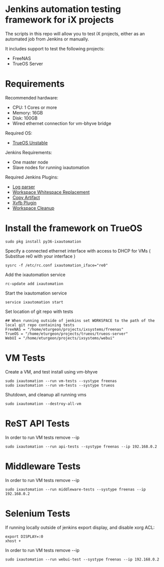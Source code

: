 Jenkins automation testing framework for iX projects
===========

The scripts in this repo will allow you to test iX projects, either as an automated job from Jenkins or manually.

It includes support to test the following projects:

 * FreeNAS
 * TrueOS Server

Requirements
============

Recommended hardware:
* CPU: 1 Cores or more
* Memory: 16GB
* Disk: 100GB
* Wired ethernet connection for vm-bhyve bridge

Required OS:

* [TrueOS Unstable](http://download.trueos.org/unstable/amd64/)

Jenkins Requirements:
* One master node
* Slave nodes for running ixautomation

Required Jenkins Plugins:

* [Log parser](https://wiki.jenkins.io/display/JENKINS/Log+Parser+Plugin)
* [Workspace Whitespace Replacement](https://wiki.jenkins.io/display/JENKINS/Workspace+Whitespace+Replacement+Plugin)
* [Copy Artifact](https://wiki.jenkins.io/display/JENKINS/Copy+Artifact+Plugin)
* [Xvfb Plugin](https://wiki.jenkins.io/display/JENKINS/Xvfb+Plugin)
* [Workspace Cleanup](https://wiki.jenkins.io/display/JENKINS/Workspace+Cleanup+Plugin)


Install the framework on TrueOS
============

```
sudo pkg install py36-ixautomation
```

Specify a connected ethernet interface with access to DHCP for VMs ( Substitue re0 with your interface )

```
sysrc -f /etc/rc.conf ixautomation_iface="re0"
```

Add the ixautomation service

```
rc-update add ixautomation
```

Start the ixautomation service

```
service ixautomation start
```

Set location of git repo with tests

```
## When running outside of jenkins set WORKSPACE to the path of the local git repo containing tests
FreeNAS = "/home/eturgeon/projects/ixsystems/freenas"
TrueOS = "/home/eturgeon/projects/trueos/trueos-server"
WebUI = "/home/eturgeon/projects/ixsystems/webui"
```


VM Tests
============
Create a VM, and test install using vm-bhyve

```
sudo ixautomation --run vm-tests --systype freenas
sudo ixautomation --run vm-tests --systype trueos
```

Shutdown, and cleanup all running vms
```
sudo ixautomation --destroy-all-vm
```

ReST API Tests
============
In order to run VM tests remove --ip
```
sudo ixautomation --run api-tests --systype freenas --ip 192.168.0.2
```

Middleware Tests
============
In order to run VM tests remove --ip
```
sudo ixautomation --run middleware-tests --systype freenas --ip 192.168.0.2
```

Selenium Tests
============
If running locally outside of jenkins export display, and disable xorg ACL:
```
export DISPLAY=:0
xhost +
```

In order to run VM tests remove --ip
```
sudo ixautomation --run webui-test --systype freenas --ip 192.168.0.2
```
